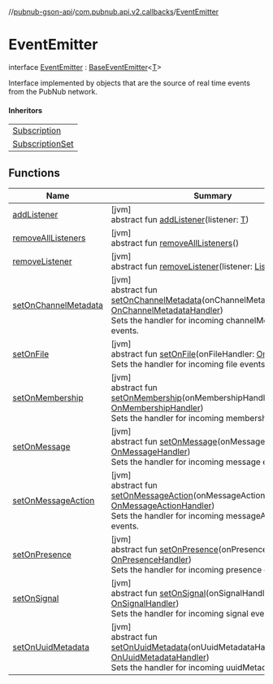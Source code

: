 //[pubnub-gson-api](../../../index.md)/[com.pubnub.api.v2.callbacks](../index.md)/[EventEmitter](index.md)

# EventEmitter

interface [EventEmitter](index.md) : [BaseEventEmitter](../../../../../pubnub-core/pubnub-core-api/pubnub-core-api/com.pubnub.api.v2.callbacks/-base-event-emitter/index.md)&lt;[T](../../../../../pubnub-core/pubnub-core-api/com.pubnub.api.v2.callbacks/-base-event-emitter/index.md)&gt; 

Interface implemented by objects that are the source of real time events from the PubNub network.

#### Inheritors

| |
|---|
| [Subscription](../../com.pubnub.api.v2.subscriptions/-subscription/index.md) |
| [SubscriptionSet](../../com.pubnub.api.v2.subscriptions/-subscription-set/index.md) |

## Functions

| Name | Summary |
|---|---|
| [addListener](index.md#330403064%2FFunctions%2F126356644) | [jvm]<br>abstract fun [addListener](index.md#330403064%2FFunctions%2F126356644)(listener: [T](../../../../../pubnub-core/pubnub-core-api/com.pubnub.api.v2.callbacks/-base-event-emitter/index.md)) |
| [removeAllListeners](../../com.pubnub.api.v2.subscriptions/-subscription-set/index.md#983921133%2FFunctions%2F126356644) | [jvm]<br>abstract fun [removeAllListeners](../../com.pubnub.api.v2.subscriptions/-subscription-set/index.md#983921133%2FFunctions%2F126356644)() |
| [removeListener](index.md#-1323362624%2FFunctions%2F126356644) | [jvm]<br>abstract fun [removeListener](index.md#-1323362624%2FFunctions%2F126356644)(listener: [Listener](../../../../../pubnub-core/pubnub-core-api/pubnub-core-api/com.pubnub.api.callbacks/-listener/index.md)) |
| [setOnChannelMetadata](set-on-channel-metadata.md) | [jvm]<br>abstract fun [setOnChannelMetadata](set-on-channel-metadata.md)(onChannelMetadataHandler: [OnChannelMetadataHandler](../../com.pubnub.api.v2.callbacks.handlers/-on-channel-metadata-handler/index.md))<br>Sets the handler for incoming channelMetadata events. |
| [setOnFile](set-on-file.md) | [jvm]<br>abstract fun [setOnFile](set-on-file.md)(onFileHandler: [OnFileHandler](../../com.pubnub.api.v2.callbacks.handlers/-on-file-handler/index.md))<br>Sets the handler for incoming file events. |
| [setOnMembership](set-on-membership.md) | [jvm]<br>abstract fun [setOnMembership](set-on-membership.md)(onMembershipHandler: [OnMembershipHandler](../../com.pubnub.api.v2.callbacks.handlers/-on-membership-handler/index.md))<br>Sets the handler for incoming membership events. |
| [setOnMessage](set-on-message.md) | [jvm]<br>abstract fun [setOnMessage](set-on-message.md)(onMessageHandler: [OnMessageHandler](../../com.pubnub.api.v2.callbacks.handlers/-on-message-handler/index.md))<br>Sets the handler for incoming message events. |
| [setOnMessageAction](set-on-message-action.md) | [jvm]<br>abstract fun [setOnMessageAction](set-on-message-action.md)(onMessageActionHandler: [OnMessageActionHandler](../../com.pubnub.api.v2.callbacks.handlers/-on-message-action-handler/index.md))<br>Sets the handler for incoming messageAction events. |
| [setOnPresence](set-on-presence.md) | [jvm]<br>abstract fun [setOnPresence](set-on-presence.md)(onPresenceHandler: [OnPresenceHandler](../../com.pubnub.api.v2.callbacks.handlers/-on-presence-handler/index.md))<br>Sets the handler for incoming presence events. |
| [setOnSignal](set-on-signal.md) | [jvm]<br>abstract fun [setOnSignal](set-on-signal.md)(onSignalHandler: [OnSignalHandler](../../com.pubnub.api.v2.callbacks.handlers/-on-signal-handler/index.md))<br>Sets the handler for incoming signal events. |
| [setOnUuidMetadata](set-on-uuid-metadata.md) | [jvm]<br>abstract fun [setOnUuidMetadata](set-on-uuid-metadata.md)(onUuidMetadataHandler: [OnUuidMetadataHandler](../../com.pubnub.api.v2.callbacks.handlers/-on-uuid-metadata-handler/index.md))<br>Sets the handler for incoming uuidMetadata events. |
